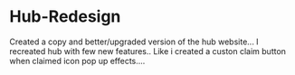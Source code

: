 # Hub-Redesign
Created a copy and better/upgraded version of the hub website...
I recreated hub with few new features..
Like i created a custon claim button when claimed icon pop up effects....
